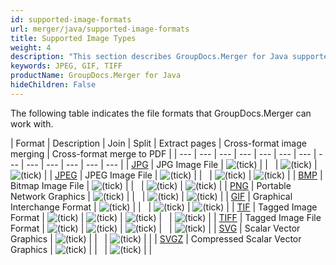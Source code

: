 ```yaml
---
id: supported-image-formats
url: merger/java/supported-image-formats
title: Supported Image Types
weight: 4
description: "This section describes GroupDocs.Merger for Java supported image types. The Library supports JPEG, GIF, TIFF and many more."
keywords: JPEG, GIF, TIFF
productName: GroupDocs.Merger for Java
hideChildren: False
---
```

The following table indicates the file formats that GroupDocs.Merger can work with.

| Format | Description | Join | Split | Extract pages | Cross-format image merging | Cross-format merge to PDF |
| --- | --- | --- | --- | --- | --- | --- | --- | --- | --- | --- | --- | --- |
| [JPG](https://docs.fileformat.com/image/jpeg/) | JPG Image File | ![(tick)](/merger/net/images/check.png) |   |   | ![(tick)](/merger/net/images/check.png) | ![(tick)](/merger/net/images/check.png) |
| [JPEG](https://docs.fileformat.com/image/jpeg/) | JPEG Image File | ![(tick)](/merger/net/images/check.png) |   |   | ![(tick)](/merger/net/images/check.png) | ![(tick)](/merger/net/images/check.png) |
| [BMP](https://docs.fileformat.com/image/bmp/) | Bitmap Image File | ![(tick)](/merger/net/images/check.png) |   |   | ![(tick)](/merger/net/images/check.png) | ![(tick)](/merger/net/images/check.png) |
| [PNG](https://docs.fileformat.com/image/png/) | Portable Network Graphics | ![(tick)](/merger/net/images/check.png) |   |   | ![(tick)](/merger/net/images/check.png) | ![(tick)](/merger/net/images/check.png) |
| [GIF](https://docs.fileformat.com/image/gif/) | Graphical Interchange Format | ![(tick)](/merger/net/images/check.png) |   |   | ![(tick)](/merger/net/images/check.png) | ![(tick)](/merger/net/images/check.png) |
| [TIF](https://docs.fileformat.com/image/tiff/) | Tagged Image Format | ![(tick)](/merger/net/images/check.png) | ![(tick)](/merger/net/images/check.png) | ![(tick)](/merger/net/images/check.png) |   | ![(tick)](/merger/net/images/check.png) |
| [TIFF](https://docs.fileformat.com/image/tiff/) | Tagged Image File Format | ![(tick)](/merger/net/images/check.png) | ![(tick)](/merger/net/images/check.png) | ![(tick)](/merger/net/images/check.png) |   | ![(tick)](/merger/net/images/check.png) |
| [SVG](https://docs.fileformat.com/image/svg/) | Scalar Vector Graphics | ![(tick)](/merger/net/images/check.png) |   |   | ![(tick)](/merger/net/images/check.png) |   |
| [SVGZ](https://docs.fileformat.com/image/svgz/) | Compressed Scalar Vector Graphics | ![(tick)](/merger/net/images/check.png) |   |   | ![(tick)](/merger/net/images/check.png) |   |
